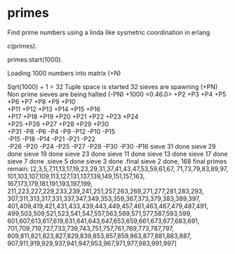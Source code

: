 # primes
Find prime numbers using a linda like sysmetric coordination in erlang

c(primes).

primes:start(1000).

 Loading 1000 numbers into matrix (+N)
 
 Sqrt(1000) + 1 = 32
 Tuple space is started
 32 sieves are spawning (+PN)
 Non prime sieves are being halted (-PN)
 +1000 <0.46.0>
+P2  +P3  +P4  +P5  +P6  +P7  +P8  +P9  +P10  
+P11  +P12  +P13  +P14  +P15  +P16   
+P17  +P18  +P19  +P20  +P21  +P22  +P23  +P24  
+P25  +P26  +P27  +P28  +P29  +P30  
+P31  -P8  -P6  -P4  -P9  -P12  -P10  -P15  
-P15  -P18  -P14  -P21  -P21  -P22  
-P26  -P20  -P24  -P25  -P27  -P28  -P30  -P30  -P16 
sieve 31 done sieve 29 done 
sieve 19 done sieve 23 done sieve 11 done 
sieve 13 done sieve 17 done sieve 7 done 
.sieve 5 done sieve 3 done .final sieve 2 done,
168 final primes remain: 
[2,3,5,7,11,13,17,19,23,29,31,37,41,43,47,53,59,61,67,
71,73,79,83,89,97,
101,103,107,109,113,127,131,137,139,149,151,157,163,
167,173,179,181,191,193,197,199,
211,223,227,229,233,239,241,251,257,263,269,271,277,281,283,293,
307,311,313,317,331,337,347,349,353,359,367,373,379,383,389,397,
401,409,419,421,431,433,439,443,449,457,461,463,467,479,487,491,
499,503,509,521,523,541,547,557,563,569,571,577,587,593,599,
601,607,613,617,619,631,641,643,647,653,659,661,673,677,683,691,
701,709,719,727,733,739,743,751,757,761,769,773,787,797, 
809,811,821,823,827,829,839,853,857,859,863,877,881,883,887,
907,911,919,929,937,941,947,953,967,971,977,983,991,997]
